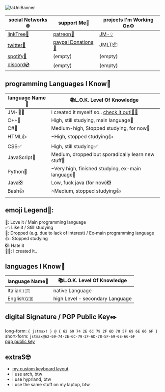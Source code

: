 ![!aUniBanner](https://github.com/user-attachments/assets/970b8cfa-e297-4195-8e99-8d217f3d5b5e)

|social Networks🌐|support Me💖|projects I'm Working On⚙️|
|-|-|-|
|[linkTree🌲](https://bit.ly/mx_info)|[patreon💚](https://patreon.com/jstmax)|[JM-💡](https://github.com/jmdash-devs/jmdash)|
|[twitter🐤](https://twitter.com/maxwasntaken)|[paypal Donations💟](https://bit.ly/mx_donate)|[JMLT📦](https://github.com/MaxWasTakenYT/jmlt)|
|[spotify🎵](https://bit.ly/mx_sptfy)|(empty)|(empty)|
|[discord💿](https://discord.com/users/714471585221836870)|(empty)|(empty)|

## programming Languages I Know🔭 
|language Name📝|📚L.O.K. Level Of Knowledge|
|-|-|
|JM-😶‍🌫️|I created it myself so.. [check it out!😶‍🌫️](https://github.com/jmdash-devs/jmdash)|
|C++💟|High, still studying, main language💟|
|C#🌠|Medium-high, Stopped studying, for now🌠|
|HTML👍|~High, stopped studying👍|
|CSS✅|High, still studying✅|
|JavaScript🌠|Medium, dropped but sporadically learn new stuff🌠|
|Python🌠|~Very high, finished studying, ex-main language🌠|
|Java❎|Low, fuck java (for now)❎|
|Bash👍|~Medium, stopped studying👍|

## emoji Legend🌟:
💟: Love it / Main programming language \
✅: Like it / Still studying \
🌠: Dropped (e.g. due to lack of interest) / Ex-main programming language \
👍: Stopped studying \
❎: Hate it \
😶‍🌫️: I created it..

## languages I Know🔭 
|language Name📝|📚L.O.K. Level Of Knowledge|
|-|-|
|Italian🇮🇹|native Language|
|English🇬🇧|high Level - secondary Language|

## digital Signature / PGP Public Key✒️
long-form: ``{ jstmax! } @ { 62 69 74 2E 6C 79 2F 6D 78 5F 69 6E 66 6F }`` \
short-form: ``jstmax@62-69-74-2E-6C-79-2F-6D-78-5F-69-6E-66-6F`` \
[pgp public key](https://raw.githubusercontent.com/MaxWasTakenYT/MaxWasTakenYT/main/jmPGP%20-%20pub.asc)

## extraS🤓
* [my custom keyboard layout](https://raw.githubusercontent.com/MaxWasTakenYT/MaxWasTakenYT/refs/heads/main/jM!'s%20CkL2.ahk)
* i use arch, btw
* i use hyprland, btw
* i use the same stuff on my laptop, btw
